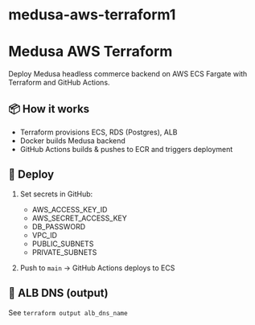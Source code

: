 # medusa-aws-terraform1
# Medusa AWS Terraform

Deploy Medusa headless commerce backend on AWS ECS Fargate with Terraform and GitHub Actions.

## 📦 How it works
- Terraform provisions ECS, RDS (Postgres), ALB
- Docker builds Medusa backend
- GitHub Actions builds & pushes to ECR and triggers deployment

## 🚀 Deploy
1. Set secrets in GitHub:
   - AWS_ACCESS_KEY_ID
   - AWS_SECRET_ACCESS_KEY
   - DB_PASSWORD
   - VPC_ID
   - PUBLIC_SUBNETS
   - PRIVATE_SUBNETS

2. Push to `main` → GitHub Actions deploys to ECS

## 🔗 ALB DNS (output)
See `terraform output alb_dns_name`
